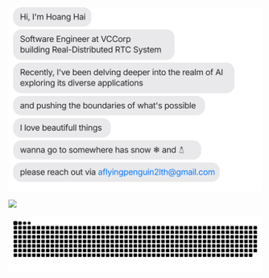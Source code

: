 [![](https://github.com/realHoangHai/realHoangHai/blob/main/chat.svg)](https://www.facebook.com/realHoangHai/)

![](https://activity-graph.herokuapp.com/graph?username=realHoangHai&theme=react-dark&hide_border=true&area=true)

![Snake animation](https://raw.githubusercontent.com/realHoangHai/realHoangHai/output/github-contribution-grid-snake-dark.svg)
